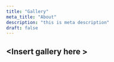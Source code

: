 ```yaml
---
title: "Gallery"
meta_title: "About"
description: "this is meta description"
draft: false
---
```


## \<Insert gallery here \>

